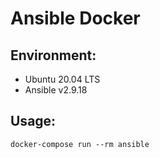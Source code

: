 # Ansible Docker

## Environment:
  * Ubuntu 20.04 LTS
  * Ansible v2.9.18

## Usage:
```console
docker-compose run --rm ansible
```